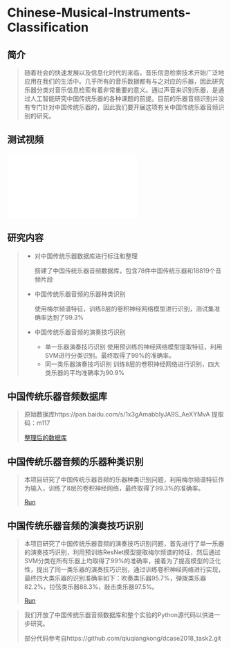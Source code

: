 # Chinese-Musical-Instruments-Classification

## 简介

> 随着社会的快速发展以及信息化时代的来临，音乐信息检索技术开始广泛地应用在我们的生活中。几乎所有的音乐数据都有与之对应的乐器，因此研究乐器分类对音乐信息检索有着非常重要的意义。通过声音来识别乐器，是通过人工智能研究中国传统乐器的各种课题的前提。目前的乐器音频识别并没有专门针对中国传统乐器的，因此我们要开展这项有关中国传统乐器音频识别的研究。

## 测试视频

<iframe src="//player.bilibili.com/player.html?aid=61383428&bvid=BV13t411c7Q6&cid=106779616&page=1" scrolling="no" border="0" frameborder="no" framespacing="0" allowfullscreen="true"> </iframe>

## 研究内容

> * 对中国传统乐器数据库进行标注和整理
>
>   搭建了中国传统乐器音频数据库，包含78件中国传统乐器和18819个音频片段
>
> * 中国传统乐器音频的乐器种类识别
>
>   使用梅尔频谱特征，训练8层的卷积神经网络模型进行识别，测试集准确率达到了99.3%
>
> * 中国传统乐器音频的演奏技巧识别
>
>   * 单一乐器演奏技巧识别
>     使用预训练的神经网络模型提取特征，利用SVM进行分类识别。最终取得了99%的准确率。
>   * 同一类乐器演奏技巧识别
>     训练8层的卷积神经网络进行识别，四大类乐器的平均准确率为90.9%

## 中国传统乐器音频数据库

> 原始数据库https://pan.baidu.com/s/1x3gAmabbIyJA9S_AeXYMvA 提取码：m117
>
> [整理后的数据库](data.xlsx)

## 中国传统乐器音频的乐器种类识别

> 本项目研究了中国传统乐器音频的乐器种类识别问题，利用梅尔频谱特征作为输入，训练了8层的卷积神经网络，最终取得了99.3%的准确率。
>
> [Run](work1)

## 中国传统乐器音频的演奏技巧识别

> 本项目研究了中国传统乐器音频的演奏技巧识别问题，首先进行了单一乐器的演奏技巧识别，利用预训练ResNet模型提取梅尔频谱的特征，然后通过SVM分类在所有乐器上均取得了99%的准确率，接着为了提高模型的泛化性，提出了同一类乐器的演奏技巧识别，通过训练卷积神经网络进行实现，最终四大类乐器的识别准确率如下：吹奏类乐器95.7%，弹拨类乐器82.2%，拉弦类乐器88.3%，敲击类乐器97.5%。
>
> [Run](work2)



> 我们开放了中国传统乐器音频数据库和整个实验的Python源代码以供进一步研究。
>
> 部分代码参考自https://github.com/qiuqiangkong/dcase2018_task2.git